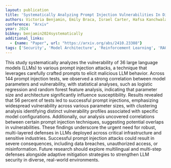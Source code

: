 ```yaml
---
layout: publication
title: 'Systematically Analyzing Prompt Injection Vulnerabilities In Diverse LLM Architectures'
authors: Victoria Benjamin, Emily Braca, Israel Carter, Hafsa Kanchwala, Nava Khojasteh, Charly Landow, Yi Luo, Caroline Ma, Anna Magarelli, Rachel Mirin, Avery Moyer, Kayla Simpson, Amelia Skawinski, Thomas Heverin
conference: "Arxiv"
year: 2024
bibkey: benjamin2024systematically
additional_links:
  - {name: "Paper", url: "https://arxiv.org/abs/2410.23308"}
tags: ['Security', 'Model Architecture', 'Reinforcement Learning', 'RAG', 'Prompting']
---
```

This study systematically analyzes the vulnerability of 36 large language
models (LLMs) to various prompt injection attacks, a technique that leverages
carefully crafted prompts to elicit malicious LLM behavior. Across 144 prompt
injection tests, we observed a strong correlation between model parameters and
vulnerability, with statistical analyses, such as logistic regression and
random forest feature analysis, indicating that parameter size and architecture
significantly influence susceptibility. Results revealed that 56 percent of
tests led to successful prompt injections, emphasizing widespread vulnerability
across various parameter sizes, with clustering analysis identifying distinct
vulnerability profiles associated with specific model configurations.
Additionally, our analysis uncovered correlations between certain prompt
injection techniques, suggesting potential overlaps in vulnerabilities. These
findings underscore the urgent need for robust, multi-layered defenses in LLMs
deployed across critical infrastructure and sensitive industries. Successful
prompt injection attacks could result in severe consequences, including data
breaches, unauthorized access, or misinformation. Future research should
explore multilingual and multi-step defenses alongside adaptive mitigation
strategies to strengthen LLM security in diverse, real-world environments.
